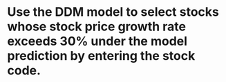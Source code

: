 # Use the DDM model to select stocks whose stock price growth rate exceeds 30% under the model prediction by entering the stock code.
